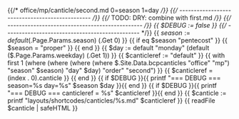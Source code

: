 {{/* office/mp/canticle/second.md 0=season 1=day  */}}
{{/* ----------------------------------------------- */}}
{{/* TODO: DRY: combine with first.md */}}
{{/* ----------------------------------------------- */}}
{{ $DEBUG := false }}
{{/* ----------------------------------------------- */}}
{{ $season := default ($.Page.Params.season) (.Get 0) }}
{{ if eq $season "pentecost" }} {{ $season = "proper" }} {{ end }}
{{ $day := default "monday" (default ($.Page.Params.weekday) (.Get 1)) }}
{{ $canticleref := "default" }}
{{  with first 1 (where (where (where (where $.Site.Data.bcpcanticles "office" "mp") "season" $season) "day" $day) "order" "second") }}
	{{ $canticleref = (index . 0).canticle }}
{{ end }}
{{ if $DEBUG }}{{ printf "=== DEBUG === season=%s  day=%s" $season $day }}{{ end }}
{{ if $DEBUG }}{{ printf "=== DEBUG === canticleref = %s" $canticleref }}{{ end }}
{{ $canticle := printf "layouts/shortcodes/canticles/%s.md" $canticleref }}
{{ readFile $canticle | safeHTML }}
